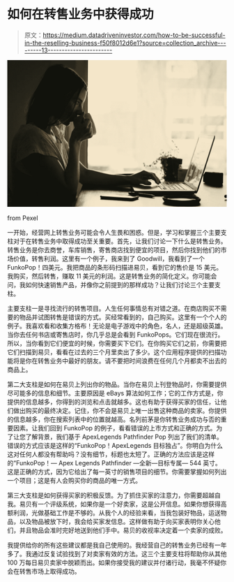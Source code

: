 # 如何在转售业务中获得成功

> 原文：<https://medium.datadriveninvestor.com/how-to-be-successful-in-the-reselling-business-f50f8012d6e1?source=collection_archive---------13----------------------->

![](img/7a87a5478cdfb932785b68b28e407774.png)

from Pexel

一开始，经营网上转售业务可能会令人生畏和困惑。但是，学习和掌握三个主要支柱对于在转售业务中取得成功至关重要。首先，让我们讨论一下什么是转售业务。转售业务是你去商誉，车库销售，寄售商店找到便宜的项目，然后你找到他们的市场价值，转售利润。这里有一个例子，我来到了 Goodwill，我看到了一个 FunkoPop！四美元。我把商品的条形码扫描进易贝，看到它的售价是 15 美元。我购买，然后转售，赚取 11 美元的利润。这是转售业务的简化定义。你可能会问，我如何快速销售产品，并像你之前提到的那样成功？让我们讨论三个主要支柱。

主要支柱一是寻找流行的转售项目。人生任何事情总有对错之道。在商店购买不需要的物品并试图转售是错误的方式。买经常看到的，自己购买。这里有一个个人的例子。我喜欢看和收集方格布！无论是电子游戏中的角色，名人，还是超级英雄。当你去任何书店或寄售店时，你几乎总是会看到 FunkoPops。它们现在很流行。所以，当你看到它们便宜的时候，你需要买下它们。在你购买它们之前，你需要把它们扫描到易贝，看看在过去的三个月里卖出了多少。这个应用程序提供的扫描功能将是你在转售业务中最好的朋友。请不要把时间浪费在任何几个月都卖不出去的商品上。

第二大支柱是如何在易贝上列出你的物品。当你在易贝上刊登物品时，你需要提供尽可能多的信息和细节。主要原因是 eBays 算法如何工作；它的工作方式是，你提供的信息越多，你得到的浏览和点击就越多。这也有助于获得买家的信任，让他们做出购买的最终决定。记住，你不会是易贝上唯一出售这种商品的卖家。你提供的信息越多，你在搜索列表中的位置就越高。名列前茅是你转售业务成功与否的重要因素。让我们回到 FunkoPop 的例子，看看错误的上市方式和正确的方式。为了让您了解背景，我们基于 ApexLegends Pathfinder Pop 列出了我们的清单。错误的方式应该是这样的“FunkoPop！ApexLegends 目标独占”。你明白为什么这对任何人都没有帮助吗？没有细节，标题也太短了。正确的方法应该是这样的“FunkoPop！— Apex Legends Pathfinder —全新—目标专属— 544 英寸。这是正确的方式，因为它给出了每一英寸的销售项目的细节。你需要掌握如何列出一个项目；这是有人会购买你的商品的唯一方式。

第三大支柱是如何获得买家的积极反馈。为了抓住买家的注意力，你需要超越自我。易贝有一个评级系统，如果你是一个好卖家，这是公开信息。如果你想获得高额利润，光做基础工作是不够的。从我个人的经验来看，当我包装好物品，运送物品，以及物品被放下时，我会给买家发信息。这样做有助于向买家表明你关心他们，并且物品会准时完好地送到他们手中。易贝的收视率决定着一个卖家的成败。

我提供给你的所有这些建议都是我自己使用的。我经营自己的转售业务已经有一年多了。我通过反复试验找到了对卖家有效的方法。这三个主要支柱将帮助你从其他 100 万每日易贝卖家中脱颖而出。如果你接受我的建议并付诸行动，我毫不怀疑你会在转售市场上取得成功。